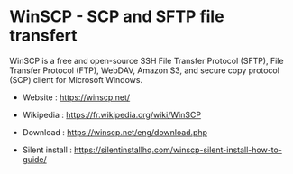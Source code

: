 # WinSCP - SCP and SFTP file transfert

WinSCP is a free and open-source SSH File Transfer Protocol (SFTP),
File Transfer Protocol (FTP), WebDAV, Amazon S3, and secure copy
protocol (SCP) client for Microsoft Windows. 

* Website : https://winscp.net/
* Wikipedia : https://fr.wikipedia.org/wiki/WinSCP

* Download : https://winscp.net/eng/download.php
* Silent install : https://silentinstallhq.com/winscp-silent-install-how-to-guide/
